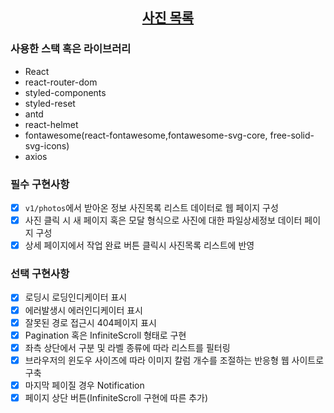 <div align="center">

## [사진 목록](https://sweetmilkys.github.io/nl-photo-list/)

</div>

### 사용한 스택 혹은 라이브러리

- React
- react-router-dom
- styled-components
- styled-reset
- antd
- react-helmet
- fontawesome(react-fontawesome,fontawesome-svg-core, free-solid-svg-icons)
- axios

### 필수 구현사항

- [x] `v1/photos`에서 받아온 정보 사진목록 리스트 데이터로 웹 페이지 구성
- [x] 사진 클릭 시 새 페이지 혹은 모달 형식으로 사진에 대한 파일상세정보 데이터 페이지 구성
- [x] 상세 페이지에서 작업 완료 버튼 클릭시 사진목록 리스트에 반영

### 선택 구현사항

- [x] 로딩시 로딩인디케이터 표시
- [x] 에러발생시 에러인디케이터 표시
- [x] 잘못된 경로 접근시 404페이지 표시
- [x] Pagination 혹은 InfiniteScroll 형태로 구현
- [x] 좌측 상단에서 구분 및 라벨 종류에 따라 리스트를 필터링
- [x] 브라우저의 윈도우 사이즈에 따라 이미지 칼럼 개수를 조절하는 반응형 웹 사이트로 구축
- [x] 마지막 페이질 경우 Notification
- [x] 페이지 상단 버튼(InfiniteScroll 구현에 따른 추가)
